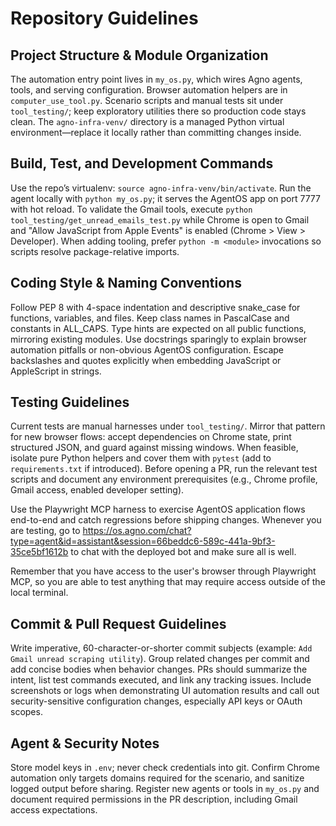 # Repository Guidelines

## Project Structure & Module Organization
The automation entry point lives in `my_os.py`, which wires Agno agents, tools, and serving configuration. Browser automation helpers are in `computer_use_tool.py`. Scenario scripts and manual tests sit under `tool_testing/`; keep exploratory utilities there so production code stays clean. The `agno-infra-venv/` directory is a managed Python virtual environment—replace it locally rather than committing changes inside.

## Build, Test, and Development Commands
Use the repo’s virtualenv: `source agno-infra-venv/bin/activate`. Run the agent locally with `python my_os.py`; it serves the AgentOS app on port 7777 with hot reload. To validate the Gmail tools, execute `python tool_testing/get_unread_emails_test.py` while Chrome is open to Gmail and "Allow JavaScript from Apple Events" is enabled (Chrome > View > Developer). When adding tooling, prefer `python -m <module>` invocations so scripts resolve package-relative imports.

## Coding Style & Naming Conventions
Follow PEP 8 with 4-space indentation and descriptive snake_case for functions, variables, and files. Keep class names in PascalCase and constants in ALL_CAPS. Type hints are expected on all public functions, mirroring existing modules. Use docstrings sparingly to explain browser automation pitfalls or non-obvious AgentOS configuration. Escape backslashes and quotes explicitly when embedding JavaScript or AppleScript in strings.

## Testing Guidelines
Current tests are manual harnesses under `tool_testing/`. Mirror that pattern for new browser flows: accept dependencies on Chrome state, print structured JSON, and guard against missing windows. When feasible, isolate pure Python helpers and cover them with `pytest` (add to `requirements.txt` if introduced). Before opening a PR, run the relevant test scripts and document any environment prerequisites (e.g., Chrome profile, Gmail access, enabled developer setting).

Use the Playwright MCP harness to exercise AgentOS application flows end-to-end and catch regressions before shipping changes.
Whenever you are testing, go to https://os.agno.com/chat?type=agent&id=assistant&session=66beddc6-589c-441a-9bf3-35ce5bf1612b to chat with the deployed bot and make sure all is well.

Remember that you have access to the user's browser through Playwright MCP, so you are able to test anything that may require access outside of the local terminal. 

## Commit & Pull Request Guidelines
Write imperative, 60-character-or-shorter commit subjects (example: `Add Gmail unread scraping utility`). Group related changes per commit and add concise bodies when behavior changes. PRs should summarize the intent, list test commands executed, and link any tracking issues. Include screenshots or logs when demonstrating UI automation results and call out security-sensitive configuration changes, especially API keys or OAuth scopes.

## Agent & Security Notes
Store model keys in `.env`; never check credentials into git. Confirm Chrome automation only targets domains required for the scenario, and sanitize logged output before sharing. Register new agents or tools in `my_os.py` and document required permissions in the PR description, including Gmail access expectations.

